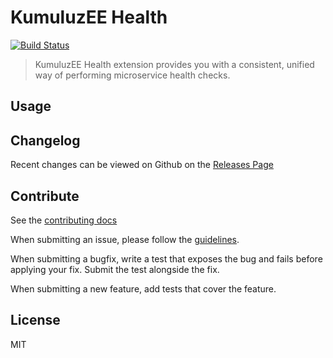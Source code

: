 # KumuluzEE Health
[![Build Status](https://img.shields.io/travis/kumuluz/kumuluzee-health/master.svg?style=flat)](https://travis-ci.org/kumuluz/kumuluzee-health)

> KumuluzEE Health extension provides you with a consistent, unified way of performing microservice health checks.

## Usage

## Changelog

Recent changes can be viewed on Github on the [Releases Page](https://github.com/kumuluz/kumuluzee-health/releases)

## Contribute

See the [contributing docs](https://github.com/kumuluz/kumuluzee-health/blob/master/CONTRIBUTING.md)

When submitting an issue, please follow the 
[guidelines](https://github.com/kumuluz/kumuluzee-health/blob/master/CONTRIBUTING.md#bugs).

When submitting a bugfix, write a test that exposes the bug and fails before applying your fix. Submit the test 
alongside the fix.

When submitting a new feature, add tests that cover the feature.

## License

MIT
